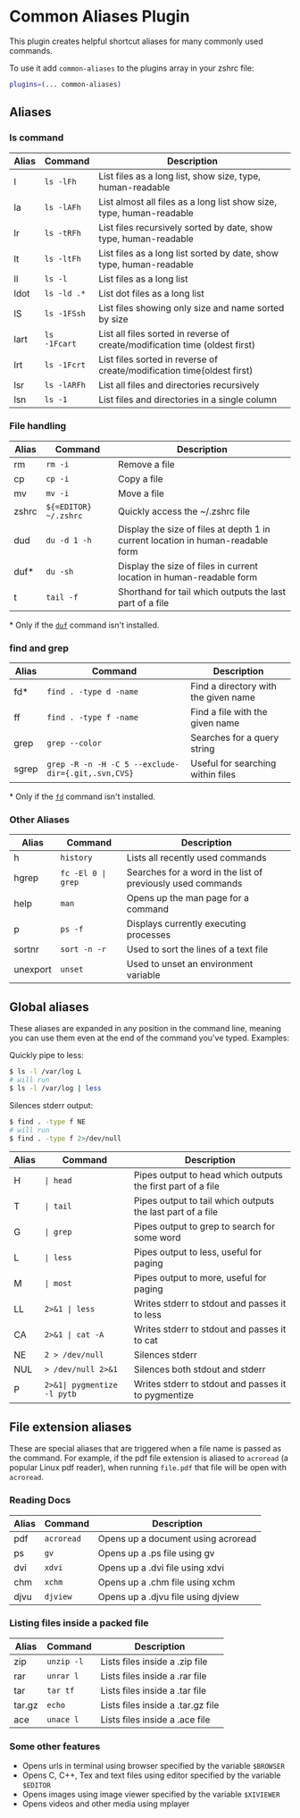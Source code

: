 # Common Aliases Plugin

This plugin creates helpful shortcut aliases for many commonly used commands.

To use it add `common-aliases` to the plugins array in your zshrc file:

```zsh
plugins=(... common-aliases)
```

## Aliases

### ls command

| Alias | Command      | Description                                                                 |
| ----- | ------------ | --------------------------------------------------------------------------- |
| l     | `ls -lFh`    | List files as a long list, show size, type, human-readable                  |
| la    | `ls -lAFh`   | List almost all files as a long list show size, type, human-readable        |
| lr    | `ls -tRFh`   | List files recursively sorted by date, show type, human-readable            |
| lt    | `ls -ltFh`   | List files as a long list sorted by date, show type, human-readable         |
| ll    | `ls -l`      | List files as a long list                                                   |
| ldot  | `ls -ld .*`  | List dot files as a long list                                               |
| lS    | `ls -1FSsh`  | List files showing only size and name sorted by size                        |
| lart  | `ls -1Fcart` | List all files sorted in reverse of create/modification time (oldest first) |
| lrt   | `ls -1Fcrt`  | List files sorted in reverse of create/modification time(oldest first)      |
| lsr   | `ls -lARFh`  | List all files and directories recursively                                  |
| lsn   | `ls -1`      | List files and directories in a single column                               |

### File handling

| Alias | Command               | Description                                                                     |
| ----- | --------------------- | ------------------------------------------------------------------------------- |
| rm    | `rm -i`               | Remove a file                                                                   |
| cp    | `cp -i`               | Copy a file                                                                     |
| mv    | `mv -i`               | Move a file                                                                     |
| zshrc | `${=EDITOR} ~/.zshrc` | Quickly access the ~/.zshrc file                                                |
| dud   | `du -d 1 -h`          | Display the size of files at depth 1 in current location in human-readable form |
| duf\* | `du -sh`              | Display the size of files in current location in human-readable form            |
| t     | `tail -f`             | Shorthand for tail which outputs the last part of a file                        |

\* Only if the [`duf`](https://github.com/muesli/duf) command isn't installed.

### find and grep

| Alias | Command                                            | Description                          |
| ----- | -------------------------------------------------- | ------------------------------------ |
| fd\*  | `find . -type d -name`                             | Find a directory with the given name |
| ff    | `find . -type f -name`                             | Find a file with the given name      |
| grep  | `grep --color`                                     | Searches for a query string          |
| sgrep | `grep -R -n -H -C 5 --exclude-dir={.git,.svn,CVS}` | Useful for searching within files    |

\* Only if the [`fd`](https://github.com/sharkdp/fd) command isn't installed.

### Other Aliases

| Alias    | Command            | Description                                                 |
| -------- | ------------------ | ----------------------------------------------------------- |
| h        | `history`          | Lists all recently used commands                            |
| hgrep    | `fc -El 0 \| grep` | Searches for a word in the list of previously used commands |
| help     | `man`              | Opens up the man page for a command                         |
| p        | `ps -f`            | Displays currently executing processes                      |
| sortnr   | `sort -n -r`       | Used to sort the lines of a text file                       |
| unexport | `unset`            | Used to unset an environment variable                       |

## Global aliases

These aliases are expanded in any position in the command line, meaning you can use them even at the
end of the command you've typed. Examples:

Quickly pipe to less:

```zsh
$ ls -l /var/log L
# will run
$ ls -l /var/log | less
```

Silences stderr output:

```zsh
$ find . -type f NE
# will run
$ find . -type f 2>/dev/null
```

| Alias | Command                     | Description                                                 |
| ----- | --------------------------- | ----------------------------------------------------------- |
| H     | `\| head`                   | Pipes output to head which outputs the first part of a file |
| T     | `\| tail`                   | Pipes output to tail which outputs the last part of a file  |
| G     | `\| grep`                   | Pipes output to grep to search for some word                |
| L     | `\| less`                   | Pipes output to less, useful for paging                     |
| M     | `\| most`                   | Pipes output to more, useful for paging                     |
| LL    | `2>&1 \| less`              | Writes stderr to stdout and passes it to less               |
| CA    | `2>&1 \| cat -A`            | Writes stderr to stdout and passes it to cat                |
| NE    | `2 > /dev/null`             | Silences stderr                                             |
| NUL   | `> /dev/null 2>&1`          | Silences both stdout and stderr                             |
| P     | `2>&1\| pygmentize -l pytb` | Writes stderr to stdout and passes it to pygmentize         |

## File extension aliases

These are special aliases that are triggered when a file name is passed as the command. For example,
if the pdf file extension is aliased to `acroread` (a popular Linux pdf reader), when running `file.pdf`
that file will be open with `acroread`.

### Reading Docs

| Alias | Command    | Description                        |
| ----- | ---------- | ---------------------------------- |
| pdf   | `acroread` | Opens up a document using acroread |
| ps    | `gv`       | Opens up a .ps file using gv       |
| dvi   | `xdvi`     | Opens up a .dvi file using xdvi    |
| chm   | `xchm`     | Opens up a .chm file using xchm    |
| djvu  | `djview`   | Opens up a .djvu file using djview |

### Listing files inside a packed file

| Alias  | Command    | Description                       |
| ------ | ---------- | --------------------------------- |
| zip    | `unzip -l` | Lists files inside a .zip file    |
| rar    | `unrar l`  | Lists files inside a .rar file    |
| tar    | `tar tf`   | Lists files inside a .tar file    |
| tar.gz | `echo`     | Lists files inside a .tar.gz file |
| ace    | `unace l`  | Lists files inside a .ace file    |

### Some other features

- Opens urls in terminal using browser specified by the variable `$BROWSER`
- Opens C, C++, Tex and text files using editor specified by the variable `$EDITOR`
- Opens images using image viewer specified by the variable `$XIVIEWER`
- Opens videos and other media using mplayer
